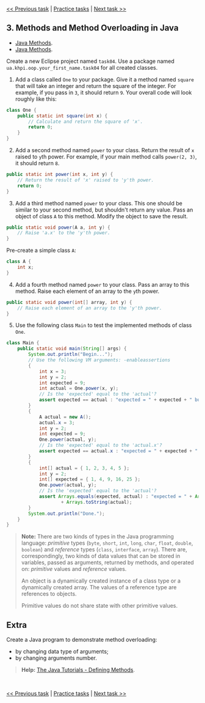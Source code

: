 [<< Previous task](task03.md) | [Practice tasks](readme.md#practice) | [Next task >>](task05.md)

<span id="task_04"></span>
## 3. Methods and Method Overloading in Java

- [Java Methods](https://www.tutorialspoint.com/java/java_methods.htm).
- [Java Methods](https://www.w3schools.com/java/java_methods.asp).

Create a new Eclipse project named `task04`. Use a package named `ua.khpi.oop.your_first_name.task04` for all created classes.

1) Add a class called `One` to your package. Give it a method named `square` that will take an integer and return the square of the integer. For example, if you pass in `3`, it should return `9`. Your overall code will look roughly like this:

```java
class One {
	public static int square(int x) {
		// Calculate and return the square of 'x'.
		return 0;
	}
}
```

2) Add a second method named `power` to your class. Return the result of `x` raised to `y`th power. For example, if your main method calls `power(2, 3)`, it should return `8`.

```java
public static int power(int x, int y) {
	// Return the result of 'x' raised to 'y'th power.
	return 0;
}
```

3) Add a third method named `power` to your class. This one should be similar to your second method, but shouldn't return any value. Pass an object of class `A` to this method. Modify the object to save the result.

```java
public static void power(A a, int y) {
	// Raise 'a.x' to the 'y'th power.
}
```

Pre-create a simple class `A`:

```java
class A {
	int x;
}
```

4) Add a fourth method named `power` to your class. Pass an array to this method. Raise each element of an array to the `y`th power.

```java
public static void power(int[] array, int y) {
	// Raise each element of an array to the 'y'th power.
}
```

5) Use the following class `Main` to test the implemented methods of class `One`.

```java
class Main {
	public static void main(String[] args) {
		System.out.println("Begin...");
		// Use the following VM arguments: -enableassertions
		{
			int x = 3;
			int y = 2;
			int expected = 9;
			int actual = One.power(x, y);
			// Is the 'expected' equal to the 'actual'?
			assert expected == actual : "expected = " + expected + " but actual = " + actual;
		}
		{
			A actual = new A();
			actual.x = 3;
			int y = 2;
			int expected = 9;
			One.power(actual, y);
			// Is the 'expected' equal to the 'actual.x'?
			assert expected == actual.x : "expected = " + expected + " but actual = " + actual.x;
		}
		{
			int[] actual = { 1, 2, 3, 4, 5 };
			int y = 2;
			int[] expected = { 1, 4, 9, 16, 25 };
			One.power(actual, y);
			// Is the 'expected' equal to the 'actual'?
			assert Arrays.equals(expected, actual) : "expected = " + Arrays.toString(expected) + " but actual = "
					+ Arrays.toString(actual);
		}
		System.out.println("Done.");
	}
}
```

> **Note:** There are two kinds of types in the Java programming language: *primitive* types (`byte`, `short`, `int`, `long`, `char`, `float`, `double`, `boolean`) and *reference* types (`class`, `interface`, `array`). There are, correspondingly, two kinds of data values that can be stored in variables, passed as arguments, returned by methods, and operated on: *primitive* values and *reference* values.
>
> An object is a dynamically created instance of a class type or a dynamically created array. The values of a reference type are references to objects.
>
> Primitive values do not share state with other primitive values.

<span id="extra_04"></span>
## Extra

Create a Java program to demonstrate method overloading:
- by changing data type of arguments;
- by changing arguments number.

> **Help:** [The Java Tutorials - Defining Methods](https://docs.oracle.com/javase/tutorial/java/javaOO/methods.html).

<br>

[<< Previous task](task03.md) | [Practice tasks](readme.md#practice) | [Next task >>](task05.md)


